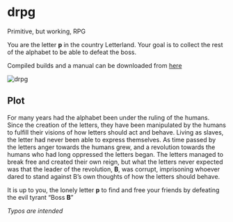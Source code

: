 # drpg
Primitive, but working, RPG

You are the letter **p** in the country Letterland. Your goal is to collect the rest of the alphabet to be able to defeat the boss.

Compiled builds and a manual can be downloaded from [here](http://vladde.net/drpg)

![drpg](http://i.imgur.com/hHbEBgI.png)

## Plot
For many years had the alphabet been under the ruling of the humans. Since the creation of the letters, they have been manipulated by the humans to fulfill their visions of how letters should act and behave. Living as slaves, the letter had never been able to express themselves. As time passed by the letters anger towards the humans grew, and a revolution towards the humans who had long oppressed the letters began. The letters managed to break free and created their own reign, but what the letters never expected was that the leader of the revolution, **B**, was corrupt, imprisoning whoever dared to stand against B’s own thoughts of how the letters should behave.

It is up to you, the lonely letter **p** to find and free your friends by defeating the evil tyrant “Boss **B**”


*Typos are intended*
